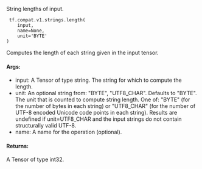 String lengths of input.

```
 tf.compat.v1.strings.length(
    input,
    name=None,
    unit='BYTE'
)
```
Computes the length of each string given in the input tensor.
#### Args:
- input: A Tensor of type string. The string for which to compute the length.
- unit: An optional string from: "BYTE", "UTF8_CHAR". Defaults to "BYTE". The unit that is counted to compute string length. One of: "BYTE" (for the number of bytes in each string) or "UTF8_CHAR" (for the number of UTF-8 encoded Unicode code points in each string). Results are undefined if unit=UTF8_CHAR and the input strings do not contain structurally valid UTF-8.
- name: A name for the operation (optional).
#### Returns:
A Tensor of type int32.
